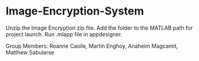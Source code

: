 # Image-Encryption-System

Unzip the Image Encryption zip file.
Add the folder to the MATLAB path for project launch.
Run .mlapp file in appdesigner.

Group Members:
Roanne Caoile, 
Martin Enghoy, 
Anaheim Magcamit, 
Matthew Sabularse
